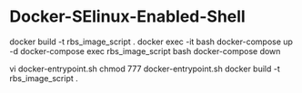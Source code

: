 # Docker-SElinux-Enabled-Shell
docker build -t rbs_image_script .
docker exec -it <containerid> bash
docker-compose up -d
docker-compose exec rbs_image_script bash
docker-compose down

vi docker-entrypoint.sh
chmod 777 docker-entrypoint.sh 
docker build -t rbs_image_script .
